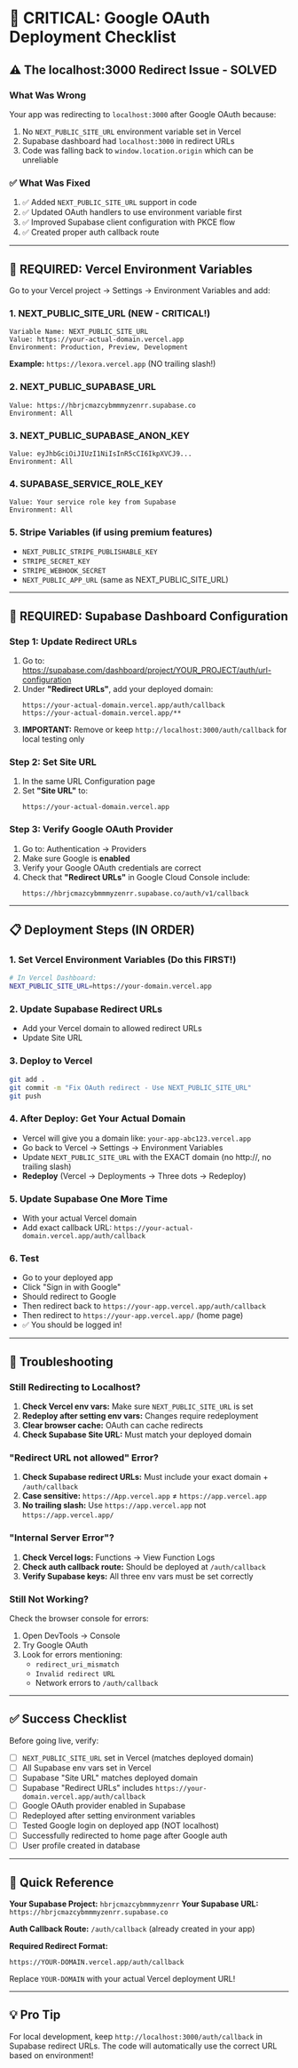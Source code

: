 # 🚀 CRITICAL: Google OAuth Deployment Checklist

## ⚠️ The localhost:3000 Redirect Issue - SOLVED

### What Was Wrong
Your app was redirecting to `localhost:3000` after Google OAuth because:
1. No `NEXT_PUBLIC_SITE_URL` environment variable set in Vercel
2. Supabase dashboard had `localhost:3000` in redirect URLs
3. Code was falling back to `window.location.origin` which can be unreliable

### ✅ What Was Fixed
1. ✅ Added `NEXT_PUBLIC_SITE_URL` support in code
2. ✅ Updated OAuth handlers to use environment variable first
3. ✅ Improved Supabase client configuration with PKCE flow
4. ✅ Created proper auth callback route

---

## 🔧 REQUIRED: Vercel Environment Variables

Go to your Vercel project → Settings → Environment Variables and add:

### 1. **NEXT_PUBLIC_SITE_URL** (NEW - CRITICAL!)
```
Variable Name: NEXT_PUBLIC_SITE_URL
Value: https://your-actual-domain.vercel.app
Environment: Production, Preview, Development
```
**Example:** `https://lexora.vercel.app` (NO trailing slash!)

### 2. **NEXT_PUBLIC_SUPABASE_URL**
```
Value: https://hbrjcmazcybmmmyzenrr.supabase.co
Environment: All
```

### 3. **NEXT_PUBLIC_SUPABASE_ANON_KEY**
```
Value: eyJhbGciOiJIUzI1NiIsInR5cCI6IkpXVCJ9...
Environment: All
```

### 4. **SUPABASE_SERVICE_ROLE_KEY**
```
Value: Your service role key from Supabase
Environment: All
```

### 5. **Stripe Variables** (if using premium features)
- `NEXT_PUBLIC_STRIPE_PUBLISHABLE_KEY`
- `STRIPE_SECRET_KEY`
- `STRIPE_WEBHOOK_SECRET`
- `NEXT_PUBLIC_APP_URL` (same as NEXT_PUBLIC_SITE_URL)

---

## 🔐 REQUIRED: Supabase Dashboard Configuration

### Step 1: Update Redirect URLs
1. Go to: https://supabase.com/dashboard/project/YOUR_PROJECT/auth/url-configuration
2. Under **"Redirect URLs"**, add your deployed domain:
   ```
   https://your-actual-domain.vercel.app/auth/callback
   https://your-actual-domain.vercel.app/**
   ```
3. **IMPORTANT:** Remove or keep `http://localhost:3000/auth/callback` for local testing only

### Step 2: Set Site URL
1. In the same URL Configuration page
2. Set **"Site URL"** to:
   ```
   https://your-actual-domain.vercel.app
   ```

### Step 3: Verify Google OAuth Provider
1. Go to: Authentication → Providers
2. Make sure Google is **enabled**
3. Verify your Google OAuth credentials are correct
4. Check that **"Redirect URLs"** in Google Cloud Console include:
   ```
   https://hbrjcmazcybmmmyzenrr.supabase.co/auth/v1/callback
   ```

---

## 📋 Deployment Steps (IN ORDER)

### 1. **Set Vercel Environment Variables** (Do this FIRST!)
```bash
# In Vercel Dashboard:
NEXT_PUBLIC_SITE_URL=https://your-domain.vercel.app
```

### 2. **Update Supabase Redirect URLs**
- Add your Vercel domain to allowed redirect URLs
- Update Site URL

### 3. **Deploy to Vercel**
```bash
git add .
git commit -m "Fix OAuth redirect - Use NEXT_PUBLIC_SITE_URL"
git push
```

### 4. **After Deploy: Get Your Actual Domain**
- Vercel will give you a domain like: `your-app-abc123.vercel.app`
- Go back to Vercel → Settings → Environment Variables
- Update `NEXT_PUBLIC_SITE_URL` with the EXACT domain (no http://, no trailing slash)
- **Redeploy** (Vercel → Deployments → Three dots → Redeploy)

### 5. **Update Supabase One More Time**
- With your actual Vercel domain
- Add exact callback URL: `https://your-actual-domain.vercel.app/auth/callback`

### 6. **Test**
- Go to your deployed app
- Click "Sign in with Google"
- Should redirect to Google
- Then redirect back to `https://your-app.vercel.app/auth/callback`
- Then redirect to `https://your-app.vercel.app/` (home page)
- ✅ You should be logged in!

---

## 🐛 Troubleshooting

### Still Redirecting to Localhost?
1. **Check Vercel env vars:** Make sure `NEXT_PUBLIC_SITE_URL` is set
2. **Redeploy after setting env vars:** Changes require redeployment
3. **Clear browser cache:** OAuth can cache redirects
4. **Check Supabase Site URL:** Must match your deployed domain

### "Redirect URL not allowed" Error?
1. **Check Supabase redirect URLs:** Must include your exact domain + `/auth/callback`
2. **Case sensitive:** `https://App.vercel.app` ≠ `https://app.vercel.app`
3. **No trailing slash:** Use `https://app.vercel.app` not `https://app.vercel.app/`

### "Internal Server Error"?
1. **Check Vercel logs:** Functions → View Function Logs
2. **Check auth callback route:** Should be deployed at `/auth/callback`
3. **Verify Supabase keys:** All three env vars must be set correctly

### Still Not Working?
Check the browser console for errors:
1. Open DevTools → Console
2. Try Google OAuth
3. Look for errors mentioning:
   - `redirect_uri_mismatch`
   - `Invalid redirect URL`
   - Network errors to `/auth/callback`

---

## ✅ Success Checklist

Before going live, verify:

- [ ] `NEXT_PUBLIC_SITE_URL` set in Vercel (matches deployed domain)
- [ ] All Supabase env vars set in Vercel
- [ ] Supabase "Site URL" matches deployed domain
- [ ] Supabase "Redirect URLs" includes `https://your-domain.vercel.app/auth/callback`
- [ ] Google OAuth provider enabled in Supabase
- [ ] Redeployed after setting environment variables
- [ ] Tested Google login on deployed app (NOT localhost)
- [ ] Successfully redirected to home page after Google auth
- [ ] User profile created in database

---

## 🎯 Quick Reference

**Your Supabase Project:** `hbrjcmazcybmmmyzenrr`
**Your Supabase URL:** `https://hbrjcmazcybmmmyzenrr.supabase.co`

**Auth Callback Route:** `/auth/callback` (already created in your app)

**Required Redirect Format:**
```
https://YOUR-DOMAIN.vercel.app/auth/callback
```

Replace `YOUR-DOMAIN` with your actual Vercel deployment URL!

---

## 💡 Pro Tip

For local development, keep `http://localhost:3000/auth/callback` in Supabase redirect URLs.
The code will automatically use the correct URL based on environment!
